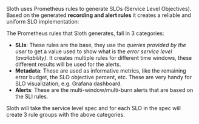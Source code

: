 Sloth uses Prometheus rules to generate SLOs (Service Level Objectives). Based on the generated **recording and alert rules** it creates a reliable and uniform SLO implementation:

The Prometheus rules that Sloth generates, fall in 3 categories:

- **SLIs**: These rules are the base, they use the _queries provided by the user_ to get a value used to show what is the _error service level (availability)_. It creates multiple rules for different time windows, these different results will be used for the alerts.
- **Metadata**: These are used as informative metrics, like the remaining error budget, the SLO objective percent, etc. These are very handy for SLO visualization, e.g. Grafana dashboard.
- **Alerts**: These are the multi-window/multi-burn alerts that are based on the SLI rules.

Sloth will take the service level spec and for each SLO in the spec will create 3 rule groups with the above categories.
